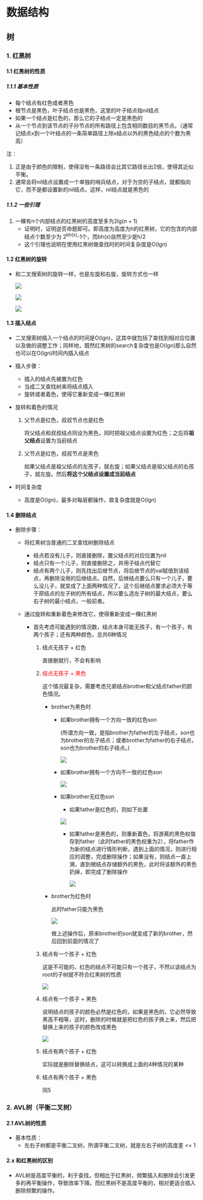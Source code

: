 # 数据结构

## 树

### 1. 红黑树

#### 1.1 红黑树的性质

##### 1.1.1 基本性质

+ 每个结点有红色或者黑色
+ 根节点是黑色，叶子结点也是黑色，这里的叶子结点指nil结点
+ 如果一个结点是红色的，那么它的子结点一定是黑色的
+ 从一个节点到该节点的子孙节点的所有路径上包含相同数目的黑节点。（通常记结点x到一个叶结点的一条简单路径上除x结点以外的黑色结点的个数为黑高）

注：

1. 正是由于颜色的限制，使得没有一条路径会比其它路径长出2倍，使得其近似平衡。
2. 通常会将nil结点设置成一个单独的哨兵结点，对于为空的子结点，就都指向它，而不是都设置新的nil结点。这样，nil结点就是黑色的

##### 1.1.2 一些引理

1. 一棵有n个内部结点的红黑树的高度至多为2lg(n + 1)
   + 证明时，证明逆否命题即可。即高度为高度为h的红黑树，它的包含的内部结点个数至少为 2<sup>bh(x)</sup>-1个，而bh(x)自然至少是h/2
   + 这个引理也说明在使用红黑树做查找时的时间复杂度是O(lgn)

#### 1.2 红黑树的旋转

+ 和二叉搜索树的旋转一样，也是左旋和右旋，旋转方式也一样

  ![](pictures/1.png)

  ![](pictures/2.png)

  ![](pictures/3.png)

#### 1.3 插入结点

+ 二叉搜索树插入一个结点的时间是O(lgn)，这其中就包括了查找到相对应位置以及做的调整工作；同样地，既然红黑树的search复杂度也是O(lgn)那么自然也可以在O(lgn)时间内插入结点
+ 插入步骤：
  + 插入的结点先被置为红色
  + 当成二叉查找树来将结点插入
  + 旋转或者着色，使得它重新变成一棵红黑树

+ 旋转和着色的情况

  1. 父节点是红色，叔叔节点也是红色

     将父结点和叔叔结点同设为黑色，同时把祖父结点设置为红色；之后将**祖父结点**设置为当前结点

  2. 父节点是红色，叔叔节点是黑色

     如果父结点是祖父结点的左孩子，就右旋；如果父结点是祖父结点的右孩子，就左旋。然后**将这个父结点设置成当前结点**

+ 时间复杂度
  + 高度是O(lgn)，最多对每层都操作，故复杂度就是O(lgn)

#### 1.4 删除结点

+ 删除步骤：

  + 将红黑树当普通的二叉查找树删除结点

    + 结点若没有儿子，则直接删除，置父结点的对应位置为nil
    + 结点只有一个儿子，则直接删除之，并用子结点代替它
    + 结点有两个儿子，则先找出后继节点，将后继节点的val赋值到该结点，再删除没用的后继结点。自然，后继结点要么只有一个儿子，要么没儿子，就变成了上面两种情况了。这个后继结点要求必须大于等于原结点的左子树的所有结点，所以要么选左子树的最大结点，要么右子树的最小结点，一般前者。

  + 通过旋转和重新着色来修改它，使得重新变成一棵红黑树

    + 首先考虑可能遇到的情况数，结点本身可能无孩子，有一个孩子，有两个孩子；还有两种颜色，总共6种情况

      1. 结点无孩子 + 红色

         直接删就行，不会有影响

      2. <font color = "red">结点无孩子 + 黑色</font>

         这个情况最复杂，需要考虑兄弟结点brother和父结点father的颜色情况。

         + brother为黑色时

           + 如果brother拥有一个方向一致的红色son

             (所谓方向一致，是指brother为father的左子结点，son也为brother的左子结点；或者brother为father的右子结点，son也为brother的右子结点。)

             ![](pictures/6.png)

           + 如果brother拥有一个方向不一致的红色son

             ![](pictures/7.png)

           + 如果brother无红色son

             + 如果father是红色的，则如下处置

             ![](pictures/8.png)

             + 如果father是黑色的，则重新着色，将游离的黑色权值存到father（此时father的黑色权重为2），将father作为新的结点进行情形判断，遇到上面的情况，则进行相应的调整，完成删除操作；如果没有，则结点一直上溯，直到根结点存储额外的黑色，此时将该额外的黑色扔掉，即完成了删除操作

               ![](pictures/9.png)

         + brother为红色时

           此时father只能为黑色

           ![](pictures/10.png)

           做上述操作后，原来brother的son就变成了新的brother，然后回到前面的情况了

      3. 结点有一个孩子 + 红色

         这是不可能的，红色的结点不可能只有一个孩子，不然以该结点为root的子树就不符合红黑树的性质

         ![](pictures/5.png)

      4. 结点有一个孩子 + 黑色

         说明结点的孩子的颜色必然是红色的，如果是黑色的，它必然导致黑高不相等，这时，删除的时候就是把红色的孩子换上来，然后把替换上来的孩子的颜色改成黑色

         ![](pictures/4.png)

      5. 结点有两个孩子 + 红色

         实际就是删除替换结点，这可以转换成上面的4种情况的某种

      6. 结点有两个孩子 + 黑色

         同5

### 2. AVL树（平衡二叉树）

#### 2.1 AVL树的性质

+ 基本性质：
  + 左右子树都是平衡二叉树，所谓平衡二叉树，就是左右子树的高度差 <= 1

#### 2.x 和红黑树的区别

+ AVL树是高度平衡的，利于查找，但相比于红黑树，频繁插入和删除会引发更多的再平衡操作，导致效率下降。而红黑树不是高度平衡的，相对更适合插入删除频繁的操作。

